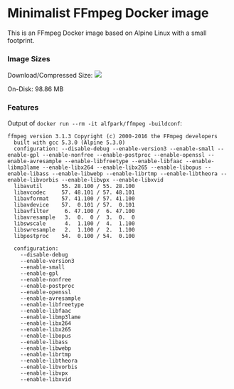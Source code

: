 # Minimalist FFmpeg Docker image
This is an FFmpeg Docker image based on Alpine Linux with a small footprint.

### Image Sizes
Download/Compressed Size: [![](https://images.microbadger.com/badges/image/alfpark/ffmpeg.svg)](http://microbadger.com/images/alfpark/ffmpeg)

On-Disk: 98.86 MB

### Features
Output of `docker run --rm -it alfpark/ffmpeg -buildconf`:

```
ffmpeg version 3.1.3 Copyright (c) 2000-2016 the FFmpeg developers
  built with gcc 5.3.0 (Alpine 5.3.0)
  configuration: --disable-debug --enable-version3 --enable-small --enable-gpl --enable-nonfree --enable-postproc --enable-openssl --enable-avresample --enable-libfreetype --enable-libfaac --enable-libmp3lame --enable-libx264 --enable-libx265 --enable-libopus --enable-libass --enable-libwebp --enable-librtmp --enable-libtheora --enable-libvorbis --enable-libvpx --enable-libxvid
  libavutil      55. 28.100 / 55. 28.100
  libavcodec     57. 48.101 / 57. 48.101
  libavformat    57. 41.100 / 57. 41.100
  libavdevice    57.  0.101 / 57.  0.101
  libavfilter     6. 47.100 /  6. 47.100
  libavresample   3.  0.  0 /  3.  0.  0
  libswscale      4.  1.100 /  4.  1.100
  libswresample   2.  1.100 /  2.  1.100
  libpostproc    54.  0.100 / 54.  0.100

  configuration:
    --disable-debug
    --enable-version3
    --enable-small
    --enable-gpl
    --enable-nonfree
    --enable-postproc
    --enable-openssl
    --enable-avresample
    --enable-libfreetype
    --enable-libfaac
    --enable-libmp3lame
    --enable-libx264
    --enable-libx265
    --enable-libopus
    --enable-libass
    --enable-libwebp
    --enable-librtmp
    --enable-libtheora
    --enable-libvorbis
    --enable-libvpx
    --enable-libxvid
```

